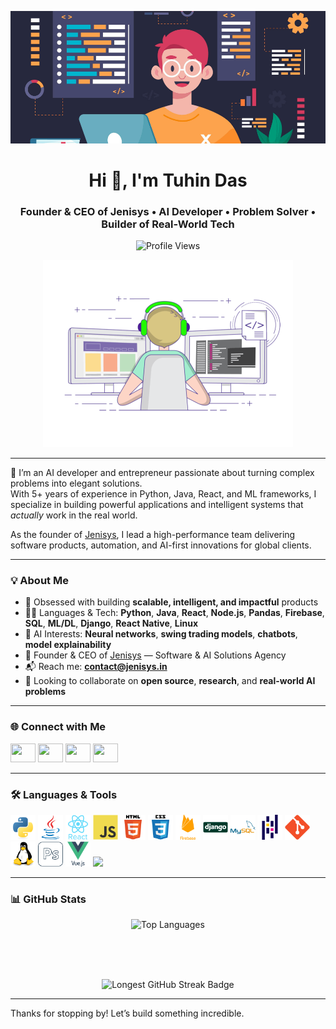 ![logo](https://github.com/09TuhinDas/09TuhinDas/blob/main/240304579-c288471c-be67-4fbb-af44-1c63ee9ed280.png)

<h1 align="center">Hi 👋, I'm Tuhin Das</h1>
<h3 align="center">Founder & CEO of Jenisys • AI Developer • Problem Solver • Builder of Real-World Tech</h3>

<p align="center">
  <img src="https://komarev.com/ghpvc/?username=09tuhindas&label=Profile%20views&color=0e75b6&style=flat" alt="Profile Views" />
</p>

<p align="center">
  <img src="https://github.com/09TuhinDas/09TuhinDas/blob/main/ggg.gif" width="400" alt="Coding animation" />
</p>

---

🚀 I’m an AI developer and entrepreneur passionate about turning complex problems into elegant solutions.  
With 5+ years of experience in Python, Java, React, and ML frameworks, I specialize in building powerful applications and intelligent systems that *actually* work in the real world.

As the founder of [Jenisys](https://jenisys.in), I lead a high-performance team delivering software products, automation, and AI-first innovations for global clients.

---

### 💡 About Me

- 🧠 Obsessed with building **scalable, intelligent, and impactful** products  
- 🧑‍💻 Languages & Tech: **Python**, **Java**, **React**, **Node.js**, **Pandas**, **Firebase**, **SQL**, **ML/DL**, **Django**, **React Native**, **Linux**
- 🧩 AI Interests: **Neural networks**, **swing trading models**, **chatbots**, **model explainability**
- 💼 Founder & CEO of [Jenisys](https://jenisys.in) — Software & AI Solutions Agency  
- 📬 Reach me: **contact@jenisys.in**
- 👥 Looking to collaborate on **open source**, **research**, and **real-world AI problems**

---

### 🌐 Connect with Me

<p align="left">
  <a href="https://twitter.com/TuhinDa06084666" target="_blank"><img src="https://raw.githubusercontent.com/rahuldkjain/github-profile-readme-generator/master/src/images/icons/Social/twitter.svg" height="30" width="40" /></a>
  <a href="https://www.linkedin.com/in/09tuhin-das/" target="_blank"><img src="https://raw.githubusercontent.com/rahuldkjain/github-profile-readme-generator/master/src/images/icons/Social/linked-in-alt.svg" height="30" width="40" /></a>
  <a href="https://www.facebook.com/profile.php?id=100043075478409" target="_blank"><img src="https://raw.githubusercontent.com/rahuldkjain/github-profile-readme-generator/master/src/images/icons/Social/facebook.svg" height="30" width="40" /></a>
  <a href="https://www.instagram.com/rohan.das1/" target="_blank"><img src="https://raw.githubusercontent.com/rahuldkjain/github-profile-readme-generator/master/src/images/icons/Social/instagram.svg" height="30" width="40" /></a>
</p>

---

### 🛠️ Languages & Tools

<p align="left">
  <img src="https://raw.githubusercontent.com/devicons/devicon/master/icons/python/python-original.svg" width="40" />
  <img src="https://raw.githubusercontent.com/devicons/devicon/master/icons/java/java-original.svg" width="40" />
  <img src="https://raw.githubusercontent.com/devicons/devicon/master/icons/react/react-original-wordmark.svg" width="40" />
  <img src="https://raw.githubusercontent.com/devicons/devicon/master/icons/javascript/javascript-original.svg" width="40" />
  <img src="https://raw.githubusercontent.com/devicons/devicon/master/icons/html5/html5-original-wordmark.svg" width="40" />
  <img src="https://raw.githubusercontent.com/devicons/devicon/master/icons/css3/css3-original-wordmark.svg" width="40" />
  <img src="https://raw.githubusercontent.com/devicons/devicon/master/icons/firebase/firebase-plain-wordmark.svg" width="40" />
  <img src="https://raw.githubusercontent.com/devicons/devicon/master/icons/django/django-original.svg" width="40" />
  <img src="https://raw.githubusercontent.com/devicons/devicon/master/icons/mysql/mysql-original-wordmark.svg" width="40" />
  <img src="https://raw.githubusercontent.com/devicons/devicon/master/icons/pandas/pandas-original.svg" width="40" />
  <img src="https://raw.githubusercontent.com/devicons/devicon/master/icons/git/git-original.svg" width="40" />
  <img src="https://raw.githubusercontent.com/devicons/devicon/master/icons/linux/linux-original.svg" width="40" />
  <img src="https://raw.githubusercontent.com/devicons/devicon/master/icons/photoshop/photoshop-line.svg" width="40" />
  <img src="https://raw.githubusercontent.com/devicons/devicon/master/icons/vuejs/vuejs-original-wordmark.svg" width="40" />
  <img src="https://www.vectorlogo.zone/logos/pytorch/pytorch-icon.svg" width="40" />
</p>

---

### 📊 GitHub Stats

<p align="center">
  <img src="https://github-readme-stats.vercel.app/api/top-langs/?username=09TuhinDas&layout=compact&theme=radical&hide_border=true" alt="Top Languages" />
</p>
<br><br><br>
<p align="center">
  <img src="https://img.shields.io/badge/Longest%20GitHub%20Streak-58%20days-orange?style=for-the-badge&logo=github" alt="Longest GitHub Streak Badge" />
</p>

---

Thanks for stopping by! Let’s build something incredible.

